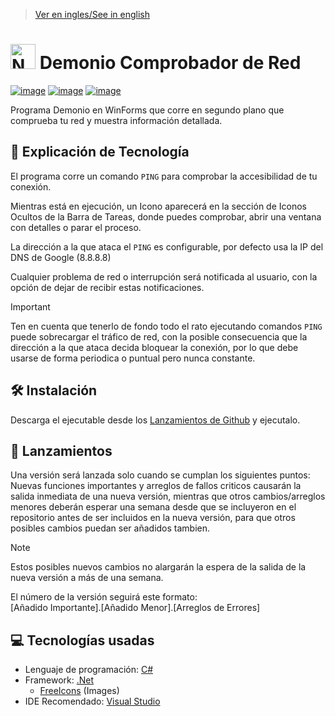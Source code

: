 > [Ver en ingles/See in english](https://github.com/LuisMiSanVe/NetworkCheckerDaemon/blob/main/README.md)
# <img src="https://github.com/LuisMiSanVe/NetworkCheckerDaemon/blob/main/NetworkCheckerDaemon/Resources/icon.ico" width="40" alt="NetworkCheckerDaemon Logo"> Demonio Comprobador de Red
[![image](https://img.shields.io/badge/C%23-239120?style=for-the-badge&logo=csharp&logoColor=white)](https://dotnet.microsoft.com/en-us/languages/csharp)
[![image](https://img.shields.io/badge/.NET-5C2D91?style=for-the-badge&logo=.net&logoColor=white)](https://dotnet.microsoft.com/en-us/learn/dotnet/what-is-dotnet)
[![image](https://img.shields.io/badge/Visual_Studio-5C2D91?style=for-the-badge&logo=visual%20studio&logoColor=white)](https://visualstudio.microsoft.com/)

Programa Demonio en WinForms que corre en segundo plano que comprueba tu red y muestra información detallada.

## 📝 Explicación de Tecnología
El programa corre un comando `PING` para comprobar la accesibilidad de tu conexión.

Mientras está en ejecución, un Icono aparecerá en la sección de Iconos Ocultos de la Barra de Tareas, donde puedes comprobar, abrir una ventana con detalles o parar el proceso.

La dirección a la que ataca el `PING` es configurable, por defecto usa la IP del DNS de Google (8.8.8.8)

Cualquier problema de red o interrupción será notificada al usuario, con la opción de dejar de recibir estas notificaciones.

> [!IMPORTANT]
> Ten en cuenta que tenerlo de fondo todo el rato ejecutando comandos `PING` puede sobrecargar el tráfico de red, con la posible consecuencia que la dirección a la que ataca decida bloquear la conexión, por lo que debe usarse de forma periodica o puntual pero nunca constante.

## 🛠️ Instalación
Descarga el ejecutable desde los [Lanzamientos de Github](https://github.com/LuisMiSanVe/NetworkCheckerDaemon/releases) y ejecutalo.

## 🚀 Lanzamientos
Una versión será lanzada solo cuando se cumplan los siguientes puntos:\
Nuevas funciones importantes y arreglos de fallos criticos causarán la salida inmediata de una nueva versión, mientras que otros cambios/arreglos menores deberán esperar una semana desde que se incluyeron en el repositorio antes de ser incluidos en la nueva versión, para que otros posibles cambios puedan ser añadidos tambien.
>[!NOTE]
>Estos posibles nuevos cambios no alargarán la espera de la salida de la nueva versión a más de una semana.

El número de la versión seguirá este formato: \
\[Añadido Importante\].\[Añadido Menor\].\[Arreglos de Errores\]

## 💻 Tecnologías usadas
- Lenguaje de programación: [C#](https://dotnet.microsoft.com/en-us/languages/csharp)
- Framework: [.Net](https://dotnet.microsoft.com/en-us/learn/dotnet/what-is-dotnet)
  - [FreeIcons](https://freeicons.io/) (Images)
- IDE Recomendado: [Visual Studio](https://visualstudio.microsoft.com/) 
